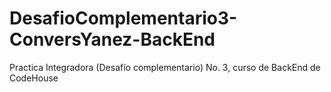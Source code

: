 # DesafioComplementario3-ConversYanez-BackEnd
Practica Integradora (Desafío complementario) No. 3, curso de BackEnd de CodeHouse

